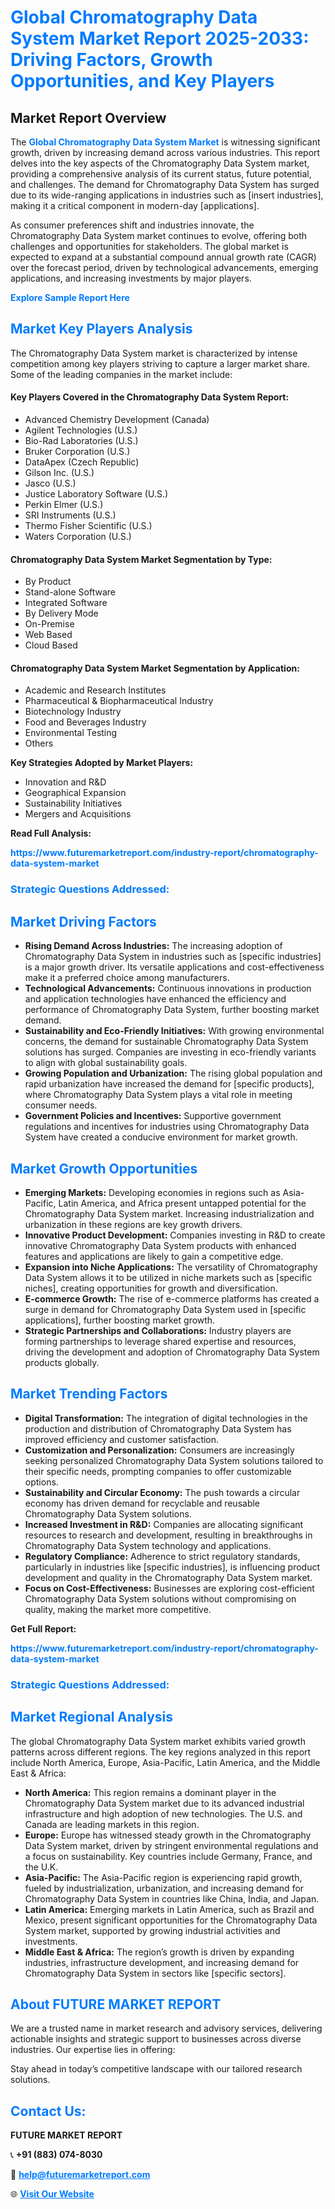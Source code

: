 <h1 style="color: #007BFF;">Global Chromatography Data System Market Report 2025-2033: Driving Factors, Growth Opportunities, and Key Players</h1>

<section id="overview">
<h2>Market Report Overview</h2>
<p>The <a href="https://www.futuremarketreport.com/industry-report/chromatography-data-system-market" style="color: #007BFF; text-decoration: none;"><strong>Global Chromatography Data System Market</strong></a> is witnessing significant growth, driven by increasing demand across various industries. This report delves into the key aspects of the Chromatography Data System market, providing a comprehensive analysis of its current status, future potential, and challenges. The demand for Chromatography Data System has surged due to its wide-ranging applications in industries such as [insert industries], making it a critical component in modern-day [applications].</p>
<p>As consumer preferences shift and industries innovate, the Chromatography Data System market continues to evolve, offering both challenges and opportunities for stakeholders. The global market is expected to expand at a substantial compound annual growth rate (CAGR) over the forecast period, driven by technological advancements, emerging applications, and increasing investments by major players.</p>
</section>

<section id="overview">
<p><a href="https://www.futuremarketreport.com/request-sample/reportId=97327" style="color: #007BFF; text-decoration: none;"><strong>Explore Sample Report Here</strong></a></p>
</section>

<section id="key-players">
<h2 style="color: #007BFF;">Market Key Players Analysis</h2>
<p>The Chromatography Data System market is characterized by intense competition among key players striving to capture a larger market share. Some of the leading companies in the market include:</p>
<h4>Key Players Covered in the Chromatography Data System Report:</h4>
<ul><li>Advanced Chemistry Development (Canada)</li><li>Agilent Technologies (U.S.)</li><li>Bio-Rad Laboratories (U.S.)</li><li>Bruker Corporation (U.S.)</li><li>DataApex (Czech Republic)</li><li>Gilson Inc. (U.S.)</li><li>Jasco (U.S.)</li><li>Justice Laboratory Software (U.S.)</li><li>Perkin Elmer (U.S.)</li><li>SRI Instruments (U.S.)</li><li>Thermo Fisher Scientific (U.S.)</li><li>Waters Corporation (U.S.)</li></ul>
<h4>Chromatography Data System Market Segmentation by Type:</h4>
<ul><li>By Product</li><li>Stand-alone Software</li><li>Integrated Software</li><li>By Delivery Mode</li><li>On-Premise</li><li>Web Based</li><li>Cloud Based</li></ul>

<h4>Chromatography Data System Market Segmentation by Application:</h4>
<ul><li>Academic and Research Institutes</li><li>Pharmaceutical &amp; Biopharmaceutical Industry</li><li>Biotechnology Industry</li><li>Food and Beverages Industry</li><li>Environmental Testing</li><li>Others</li></ul>
<p><strong>Key Strategies Adopted by Market Players:</strong></p>
<ul>
<li>Innovation and R&D</li>
<li>Geographical Expansion</li>
<li>Sustainability Initiatives</li>
<li>Mergers and Acquisitions</li>
</ul>
</section>

<section>
<p><strong>Read Full Analysis: </strong></p><a href="https://www.futuremarketreport.com/industry-report/chromatography-data-system-market" style="color: #007BFF; text-decoration: none;"><strong>https://www.futuremarketreport.com/industry-report/chromatography-data-system-market</strong></a>
<h3 style="color: #007BFF;">Strategic Questions Addressed:</h3>
</section>

<section id="driving-factors">
<h2 style="color: #007BFF;">Market Driving Factors</h2>
<ul>
<li><strong>Rising Demand Across Industries:</strong> The increasing adoption of Chromatography Data System in industries such as [specific industries] is a major growth driver. Its versatile applications and cost-effectiveness make it a preferred choice among manufacturers.</li>
<li><strong>Technological Advancements:</strong> Continuous innovations in production and application technologies have enhanced the efficiency and performance of Chromatography Data System, further boosting market demand.</li>
<li><strong>Sustainability and Eco-Friendly Initiatives:</strong> With growing environmental concerns, the demand for sustainable Chromatography Data System solutions has surged. Companies are investing in eco-friendly variants to align with global sustainability goals.</li>
<li><strong>Growing Population and Urbanization:</strong> The rising global population and rapid urbanization have increased the demand for [specific products], where Chromatography Data System plays a vital role in meeting consumer needs.</li>
<li><strong>Government Policies and Incentives:</strong> Supportive government regulations and incentives for industries using Chromatography Data System have created a conducive environment for market growth.</li>
</ul>
</section>

<section id="growth-opportunities">
<h2 style="color: #007BFF;">Market Growth Opportunities</h2>
<ul>
<li><strong>Emerging Markets:</strong> Developing economies in regions such as Asia-Pacific, Latin America, and Africa present untapped potential for the Chromatography Data System market. Increasing industrialization and urbanization in these regions are key growth drivers.</li>
<li><strong>Innovative Product Development:</strong> Companies investing in R&D to create innovative Chromatography Data System products with enhanced features and applications are likely to gain a competitive edge.</li>
<li><strong>Expansion into Niche Applications:</strong> The versatility of Chromatography Data System allows it to be utilized in niche markets such as [specific niches], creating opportunities for growth and diversification.</li>
<li><strong>E-commerce Growth:</strong> The rise of e-commerce platforms has created a surge in demand for Chromatography Data System used in [specific applications], further boosting market growth.</li>
<li><strong>Strategic Partnerships and Collaborations:</strong> Industry players are forming partnerships to leverage shared expertise and resources, driving the development and adoption of Chromatography Data System products globally.</li>
</ul>
</section>

<section id="trending-factors">
<h2 style="color: #007BFF;">Market Trending Factors</h2>
<ul>
<li><strong>Digital Transformation:</strong> The integration of digital technologies in the production and distribution of Chromatography Data System has improved efficiency and customer satisfaction.</li>
<li><strong>Customization and Personalization:</strong> Consumers are increasingly seeking personalized Chromatography Data System solutions tailored to their specific needs, prompting companies to offer customizable options.</li>
<li><strong>Sustainability and Circular Economy:</strong> The push towards a circular economy has driven demand for recyclable and reusable Chromatography Data System solutions.</li>
<li><strong>Increased Investment in R&D:</strong> Companies are allocating significant resources to research and development, resulting in breakthroughs in Chromatography Data System technology and applications.</li>
<li><strong>Regulatory Compliance:</strong> Adherence to strict regulatory standards, particularly in industries like [specific industries], is influencing product development and quality in the Chromatography Data System market.</li>
<li><strong>Focus on Cost-Effectiveness:</strong> Businesses are exploring cost-efficient Chromatography Data System solutions without compromising on quality, making the market more competitive.</li>
</ul>
</section>

<section>
<p><strong>Get Full Report: </strong></p><a href="https://www.futuremarketreport.com/industry-report/chromatography-data-system-market" style="color: #007BFF; text-decoration: none;"><strong>https://www.futuremarketreport.com/industry-report/chromatography-data-system-market</strong></a>
<h3 style="color: #007BFF;">Strategic Questions Addressed:</h3>
</section>


<section id="regional-analysis">
<h2 style="color: #007BFF;">Market Regional Analysis</h2>
<p>The global Chromatography Data System market exhibits varied growth patterns across different regions. The key regions analyzed in this report include North America, Europe, Asia-Pacific, Latin America, and the Middle East & Africa:</p>
<ul>
<li><strong>North America:</strong> This region remains a dominant player in the Chromatography Data System market due to its advanced industrial infrastructure and high adoption of new technologies. The U.S. and Canada are leading markets in this region.</li>
<li><strong>Europe:</strong> Europe has witnessed steady growth in the Chromatography Data System market, driven by stringent environmental regulations and a focus on sustainability. Key countries include Germany, France, and the U.K.</li>
<li><strong>Asia-Pacific:</strong> The Asia-Pacific region is experiencing rapid growth, fueled by industrialization, urbanization, and increasing demand for Chromatography Data System in countries like China, India, and Japan.</li>
<li><strong>Latin America:</strong> Emerging markets in Latin America, such as Brazil and Mexico, present significant opportunities for the Chromatography Data System market, supported by growing industrial activities and investments.</li>
<li><strong>Middle East & Africa:</strong> The region’s growth is driven by expanding industries, infrastructure development, and increasing demand for Chromatography Data System in sectors like [specific sectors].</li>
</ul>
</section>

<footer>
<h2 style="color: #007BFF;">About FUTURE MARKET REPORT</h2>
<p>We are a trusted name in market research and advisory services, delivering actionable insights and strategic support to businesses across diverse industries. Our expertise lies in offering:</p>

<p>Stay ahead in today’s competitive landscape with our tailored research solutions.</p>

<h2 style="color: #007BFF;">Contact Us:</h2>
<p><strong>FUTURE MARKET REPORT</strong></p>
<p>📞 <strong>+91 (883) 074-8030</strong></p>
<p>📧 <strong><a href="mailto:help@futuremarketreport.com" style="color: #007BFF;">help@futuremarketreport.com</a></strong></p>
<p>🌐 <strong><a href="https://www.futuremarketreport.com/" style="color: #007BFF;">Visit Our Website</a></strong></p>
</footer>